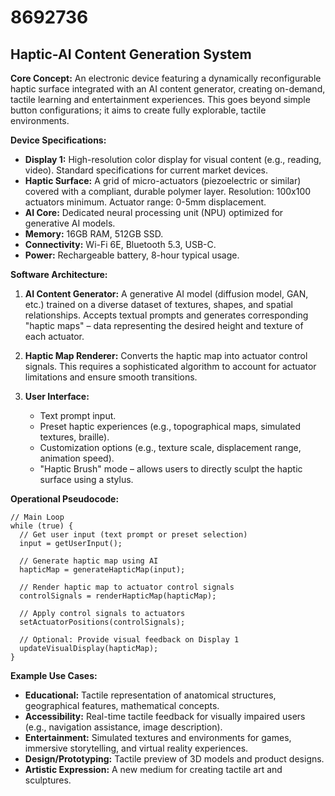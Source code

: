 # 8692736

## Haptic-AI Content Generation System

**Core Concept:** An electronic device featuring a dynamically reconfigurable haptic surface integrated with an AI content generator, creating on-demand, tactile learning and entertainment experiences. This goes beyond simple button configurations; it aims to create fully explorable, tactile environments.

**Device Specifications:**

*   **Display 1:** High-resolution color display for visual content (e.g., reading, video). Standard specifications for current market devices.
*   **Haptic Surface:** A grid of micro-actuators (piezoelectric or similar) covered with a compliant, durable polymer layer. Resolution: 100x100 actuators minimum. Actuator range: 0-5mm displacement.
*   **AI Core:** Dedicated neural processing unit (NPU) optimized for generative AI models.
*   **Memory:** 16GB RAM, 512GB SSD.
*   **Connectivity:** Wi-Fi 6E, Bluetooth 5.3, USB-C.
*   **Power:** Rechargeable battery, 8-hour typical usage.

**Software Architecture:**

1.  **AI Content Generator:** A generative AI model (diffusion model, GAN, etc.) trained on a diverse dataset of textures, shapes, and spatial relationships. Accepts textual prompts and generates corresponding "haptic maps" – data representing the desired height and texture of each actuator.

2.  **Haptic Map Renderer:** Converts the haptic map into actuator control signals. This requires a sophisticated algorithm to account for actuator limitations and ensure smooth transitions.

3.  **User Interface:**
    *   Text prompt input.
    *   Preset haptic experiences (e.g., topographical maps, simulated textures, braille).
    *   Customization options (e.g., texture scale, displacement range, animation speed).
    *   "Haptic Brush" mode – allows users to directly sculpt the haptic surface using a stylus.

**Operational Pseudocode:**

```
// Main Loop
while (true) {
  // Get user input (text prompt or preset selection)
  input = getUserInput();

  // Generate haptic map using AI
  hapticMap = generateHapticMap(input);

  // Render haptic map to actuator control signals
  controlSignals = renderHapticMap(hapticMap);

  // Apply control signals to actuators
  setActuatorPositions(controlSignals);

  // Optional: Provide visual feedback on Display 1
  updateVisualDisplay(hapticMap);
}
```

**Example Use Cases:**

*   **Educational:** Tactile representation of anatomical structures, geographical features, mathematical concepts.
*   **Accessibility:**  Real-time tactile feedback for visually impaired users (e.g., navigation assistance, image description).
*   **Entertainment:**  Simulated textures and environments for games, immersive storytelling, and virtual reality experiences.
*   **Design/Prototyping:** Tactile preview of 3D models and product designs.
*   **Artistic Expression:** A new medium for creating tactile art and sculptures.